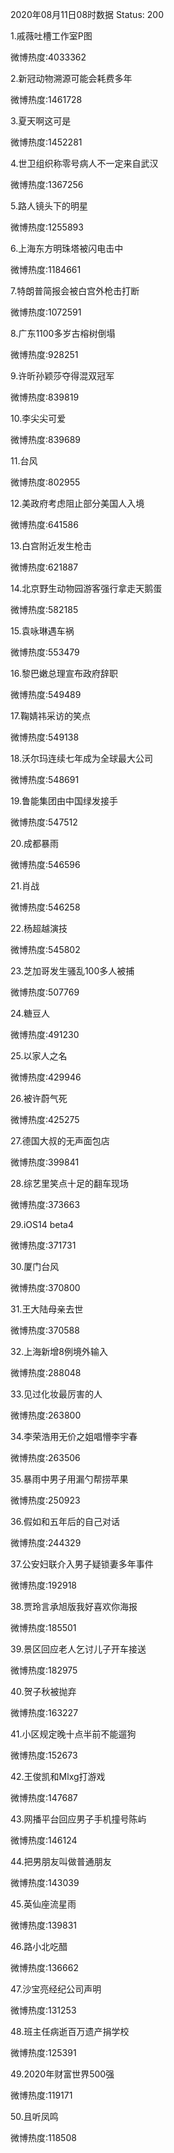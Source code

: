 2020年08月11日08时数据
Status: 200

1.戚薇吐槽工作室P图

微博热度:4033362

2.新冠动物溯源可能会耗费多年

微博热度:1461728

3.夏天啊这可是

微博热度:1452281

4.世卫组织称零号病人不一定来自武汉

微博热度:1367256

5.路人镜头下的明星

微博热度:1255893

6.上海东方明珠塔被闪电击中

微博热度:1184661

7.特朗普简报会被白宫外枪击打断

微博热度:1072591

8.广东1100多岁古榕树倒塌

微博热度:928251

9.许昕孙颖莎夺得混双冠军

微博热度:839819

10.李尖尖可爱

微博热度:839689

11.台风

微博热度:802955

12.美政府考虑阻止部分美国人入境

微博热度:641586

13.白宫附近发生枪击

微博热度:621887

14.北京野生动物园游客强行拿走天鹅蛋

微博热度:582185

15.袁咏琳遇车祸

微博热度:553479

16.黎巴嫩总理宣布政府辞职

微博热度:549489

17.鞠婧祎采访的笑点

微博热度:549138

18.沃尔玛连续七年成为全球最大公司

微博热度:548691

19.鲁能集团由中国绿发接手

微博热度:547512

20.成都暴雨

微博热度:546596

21.肖战

微博热度:546258

22.杨超越演技

微博热度:545802

23.芝加哥发生骚乱100多人被捕

微博热度:507769

24.糖豆人

微博热度:491230

25.以家人之名

微博热度:429946

26.被许蔚气死

微博热度:425275

27.德国大叔的无声面包店

微博热度:399841

28.综艺里笑点十足的翻车现场

微博热度:373663

29.iOS14 beta4

微博热度:371731

30.厦门台风

微博热度:370800

31.王大陆母亲去世

微博热度:370588

32.上海新增8例境外输入

微博热度:288048

33.见过化妆最厉害的人

微博热度:263800

34.李荣浩用无价之姐唱懵李宇春

微博热度:263506

35.暴雨中男子用漏勺帮捞苹果

微博热度:250923

36.假如和五年后的自己对话

微博热度:244329

37.公安妇联介入男子疑锁妻多年事件

微博热度:192918

38.贾玲言承旭版我好喜欢你海报

微博热度:185501

39.景区回应老人乞讨儿子开车接送

微博热度:182975

40.贺子秋被抛弃

微博热度:163227

41.小区规定晚十点半前不能遛狗

微博热度:152673

42.王俊凯和Mlxg打游戏

微博热度:147687

43.网播平台回应男子手机撞号陈屿

微博热度:146124

44.把男朋友叫做普通朋友

微博热度:143039

45.英仙座流星雨

微博热度:139831

46.路小北吃醋

微博热度:136662

47.沙宝亮经纪公司声明

微博热度:131253

48.班主任病逝百万遗产捐学校

微博热度:125391

49.2020年财富世界500强

微博热度:119171

50.且听凤鸣

微博热度:118508

